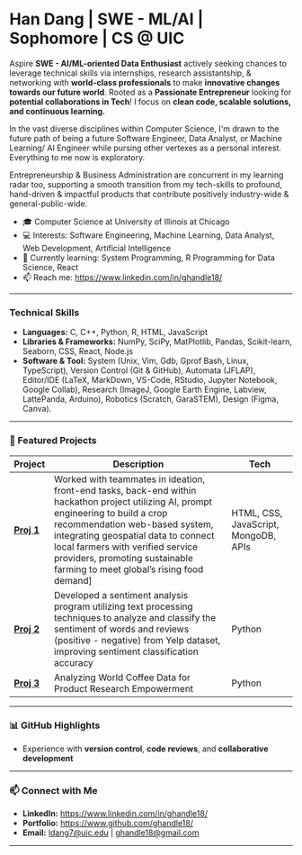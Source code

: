 # Han Dang | SWE - ML/AI | Sophomore | CS @ UIC

Aspire **SWE - AI/ML-oriented Data Enthusiast** actively seeking chances to leverage technical skills via internships, research assistantship, & networking with **world-class professionals** to make **innovative changes towards our future world**. Rooted as a **Passionate Entrepreneur** looking for **potential collaborations in Tech**!
I focus on **clean code, scalable solutions, and continuous learning.**

In the vast diverse disciplines within Computer Science, I'm drawn to the future path of being a future Software Engineer, Data Analyst, or Machine Learning/ AI Engineer while pursing other vertexes as a personal interest. Everything to me now is exploratory.

Entrepreneurship & Business Administration are concurrent in my learning radar too, supporting a smooth transition from my tech-skills to profound, hand-driven & impactful products that contribute positively industry-wide & general-public-wide.

- 🎓 Computer Science at University of Illinois at Chicago
- 💻 Interests: Software Engineering, Machine Learning, Data Analyst, Web Development, Artificial Intelligence
- 🌱 Currently learning: System Programming, R Programming for Data Science, React
- 📫 Reach me: https://www.linkedin.com/in/ghandle18/
---

### Technical Skills
- **Languages:** C, C++, Python, R, HTML, JavaScript
- **Libraries & Frameworks:** NumPy, SciPy, MatPlotlib, Pandas, Scikit-learn, Seaborn, CSS, React, Node.js  
- **Software & Tool:**
System (Unix, Vim, Gdb, Gprof Bash, Linux, TypeScript),
Version Control (Git & GitHub), Automata (JFLAP),
Editor/IDE (LaTeX, MarkDown, VS-Code, RStudio, Jupyter Notebook, Google Collab),
Research (ImageJ, Google Earth Engine, Labview, LattePanda, Arduino), Robotics (Scratch, GaraSTEM), Design (Figma, Canva).

---

### 📂 Featured Projects


| Project | Description | Tech |
|--------|-------------|------|
| [**Proj 1**](https://devpost.com/software/agrihub-farming-for-sustainability) | Worked with teammates in ideation, front-end tasks, back-end within hackathon project utilizing AI, prompt engineering to build a crop recommendation web-based system, integrating geospatial data to connect local farmers with verified service providers, promoting sustainable farming to meet global’s rising food demand] | HTML, CSS, JavaScript, MongoDB, APIs |
| [**Proj 2**](https://github.com/ghandle18/CS111-ClassProject-ElectoralVotesAnalysis) | Developed a sentiment analysis program utilizing text processing techniques to analyze and classify the sentiment of words and reviews (positive - negative) from Yelp dataset, improving sentiment classification accuracy | Python |
| [**Proj 3**](https://docs.google.com/document/d/19Ju64LarHxtMJh_6_oXnZh1l73AUsTafQpdZOENs__E/edit?tab=t.0) | Analyzing World Coffee Data for Product Research Empowerment | Python | Self-initiative Project conducting a Kaggle World Coffee Dataset serving cross-nation Market Agricultural Product Research - Exploratory Data Analysis, Classification, Regression Models. |

---

### 📊 GitHub Highlights 
- Experience with **version control**, **code reviews**, and **collaborative development**
---

### 📫 Connect with Me
- **LinkedIn:** https://www.linkedin.com/in/ghandle18/
- **Portfolio:** https://www.github.com/ghandle18/
- **Email:** ldang7@uic.edu | ghandle18@gmail.com

---
